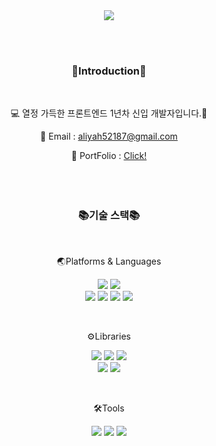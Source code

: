 <div align="center">
<img src="https://capsule-render.vercel.app/api?type=waving&color=0:11998e,100:38ef7d&height=200&section=header&text=Gyuri%20Github!&fontSize=90" />

<br /><br />

### 🙌Introduction🙌

<br>

💻 열정 가득한 프론트엔드 1년차 신입 개발자입니다.🤍


📧 Email : aliyah52187@gmail.com

🎨 PortFolio : [Click!](https://ranggu.notion.site/e2931edbe5e14f8e85a9a7e9408601be?pvs=4)
<br /><br /><br /><br />

### 📚기술 스택📚

<br />

🌏Platforms & Languages

<img src="https://img.shields.io/badge/HTML5-E34F26?style=flat&logo=html5&logoColor=white"/> <img src="https://img.shields.io/badge/CSS5-1572B6?style=flat&logo=css3&logoColor=white"/> 
<br />
<img src="https://img.shields.io/badge/React-61DAFB?style=flat&logo=React&logoColor=white"/> <img src="https://img.shields.io/badge/Next.js-000000?style=flat&logo=Next.js&logoColor=white"/> <img src="https://img.shields.io/badge/JavaScript-F7DF1E?style=flat&logo=JavaScript&logoColor=white"/> <img src="https://img.shields.io/badge/TypeScript-3178C6?style=flat&logo=TypeScript&logoColor=white"/>


<br />

⚙️Libraries

<img src="https://img.shields.io/badge/Redux Toolkit-764ABC?style=flat&logo=Redux&logoColor=white"/> <img src="https://img.shields.io/badge/Recoil-3578E5?style=flat&logo=Recoil&logoColor=white"/> <img src="https://img.shields.io/badge/React Query-FF4154?style=flat&logo=ReactQuery&logoColor=white"/>
<br />
<img src="https://img.shields.io/badge/SCSS-CC6699?style=flat&logo=Sass&logoColor=white"/> <img src="https://img.shields.io/badge/Styled Components-DB7093?style=flat&logo=styled-components&logoColor=white"/>

  
<br/>

🛠Tools

<img src="https://img.shields.io/badge/Vercel-000000?style=flat&logo=Vercel&logoColor=white"/> <img src="https://img.shields.io/badge/Figma-F24E1E?style=flat&logo=Figma&logoColor=white"/> <img src="https://img.shields.io/badge/Github-181717?style=flat&logo=Github&logoColor=white"/>
  
</div>


